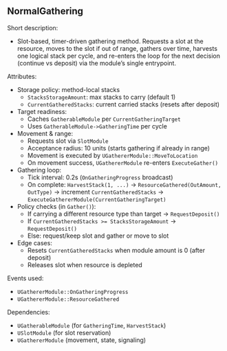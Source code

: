 ## NormalGathering

Short description:
- Slot-based, timer-driven gathering method. Requests a slot at the resource, moves to the slot if out of range, gathers over time, harvests one logical stack per cycle, and re-enters the loop for the next decision (continue vs deposit) via the module’s single entrypoint.

Attributes:
- Storage policy: method-local stacks
  - `StacksStorageAmount`: max stacks to carry (default 1)
  - `CurrentGatheredStacks`: current carried stacks (resets after deposit)
- Target readiness:
  - Caches `GatherableModule` per `CurrentGatheringTarget`
  - Uses `GatherableModule->GatheringTime` per cycle
- Movement & range:
  - Requests slot via `SlotModule`
  - Acceptance radius: 10 units (starts gathering if already in range)
  - Movement is executed by `UGathererModule::MoveToLocation`
  - On movement success, `UGathererModule` re-enters `ExecuteGather()`
- Gathering loop:
  - Tick interval: 0.2s (`OnGatheringProgress` broadcast)
  - On complete: `HarvestStack(1, ...)` → `ResourceGathered(OutAmount, OutType)` → increment `CurrentGatheredStacks` → `ExecuteGathererModule(CurrentGatheringTarget)`
- Policy checks (in `Gather()`):
  - If carrying a different resource type than target → `RequestDeposit()`
  - If `CurrentGatheredStacks >= StacksStorageAmount` → `RequestDeposit()`
  - Else: request/keep slot and gather or move to slot
- Edge cases:
  - Resets `CurrentGatheredStacks` when module amount is 0 (after deposit)
  - Releases slot when resource is depleted

Events used:
- `UGathererModule::OnGatheringProgress`
- `UGathererModule::ResourceGathered`

Dependencies:
- `UGatherableModule` (for `GatheringTime`, `HarvestStack`)
- `USlotModule` (for slot reservation)
- `UGathererModule` (movement, state, signaling)


